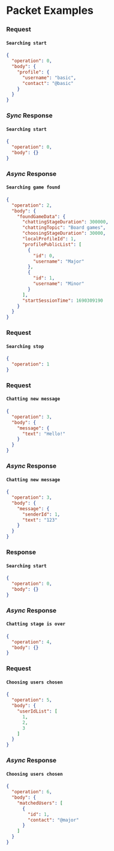 # Packet Examples

### Request
#### `Searching start`
```json
{
  "operation": 0,
  "body": {
    "profile": {
      "username": "basic",
      "contact": "@basic"
    }
  }
}
```

### *Sync* Response
#### `Searching start`
```json
{
  "operation": 0,
  "body": {}
}
```

### *Async* Response
#### `Searching game found`
```json
{
  "operation": 2,
  "body": {
    "foundGameData": {
      "chattingStageDuration": 300000,
      "chattingTopic": "Board games",
      "choosingStageDuration": 30000,
      "localProfileId": 1,
      "profilePublicList": [
        {
          "id": 0,
          "username": "Major"
        },
        {
          "id": 1,
          "username": "Minor"
        }
      ],
      "startSessionTime": 1690309190
    }
  }
}
```

### Request
#### `Searching stop`
```json
{
  "operation": 1
}
```

### Request
#### `Chatting new message`
```json
{
  "operation": 3,
  "body": {
    "message": {
      "text": "Hello!"
    }
  }
}
```

### *Async* Response
#### `Chatting new message`
```json
{
  "operation": 3,
  "body": {
    "message": {
      "senderId": 1,
      "text": "123"
    }
  }
}
```

### Response
#### `Searching start`
```json
{
  "operation": 0,
  "body": {}
}
```

### *Async* Response
#### `Chatting stage is over`
```json
{
  "operation": 4,
  "body": {}
}
```

### Request
#### `Choosing users chosen`
```json
{
  "operation": 5,
  "body": {
    "userIdList": [
      1,
      2,
      3
    ]
  }
}
```

### *Async* Response
#### `Choosing users chosen`
```json
{
  "operation": 6,
  "body": {
    "matchedUsers": [
      {
        "id": 1,
        "contact": "@major"
      }
    ]
  }
}
```